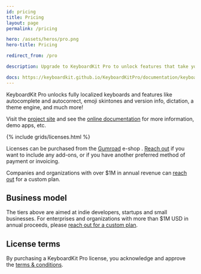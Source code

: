 ```yaml
---
id: pricing
title: Pricing
layout: page
permalink: /pricing

hero: /assets/heros/pro.png
hero-title: Pricing

redirect_from: /pro

description: Upgrade to KeyboardKit Pro to unlock features that take your keyboard to the next level. 

docs: https://keyboardkit.github.io/KeyboardKitPro/documentation/keyboardkitpro/
---
```


KeyboardKit Pro unlocks fully localized keyboards and features like autocomplete and autocorrect, emoji skintones and version info, dictation, a theme engine, and much more! 

Visit the [project site]({{site.github_url_pro}}) and see the [online documentation]({{page.docs}}) for more information, demo apps, etc.

{% include grids/licenses.html %}

Licenses can be purchased from the [Gumroad]({{site.gumroad_url}}) e-shop <!--[Lemon Squeezy]({{site.lemon_url}})-->. [Reach out](mailto:{{site.email}}?subject=KeyboardKit%20Pro%20License) if you want to include any add-ons, or if you have another preferred method of payment or invoicing.

Companies and organizations with over $1M in annual revenue can [reach out](mailto:{{site.email}}?subject=LicenseKit%20License) for a custom plan.



## Business model

The tiers above are aimed at indie developers, startups and small businesses. For enterprises and organizations with more than $1M USD in annual proceeds, please [reach out for a custom plan](mailto:{{site.email}}?subject=KeyboardKit%20Pro%20License).


## License terms

By purchasing a KeyboardKit Pro license, you acknowledge and approve the [ terms & conditions](/pro/terms-and-conditions).